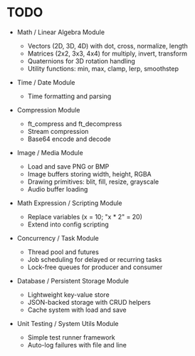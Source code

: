 # TODO

- Math / Linear Algebra Module
    - Vectors (2D, 3D, 4D) with dot, cross, normalize, length
    - Matrices (2x2, 3x3, 4x4) for multiply, invert, transform
    - Quaternions for 3D rotation handling
    - Utility functions: min, max, clamp, lerp, smoothstep

- Time / Date Module
    - Time formatting and parsing

- Compression Module
    - ft_compress and ft_decompress
    - Stream compression
    - Base64 encode and decode

- Image / Media Module
    - Load and save PNG or BMP
    - Image buffers storing width, height, RGBA
    - Drawing primitives: blit, fill, resize, grayscale
    - Audio buffer loading

- Math Expression / Scripting Module
    - Replace variables (x = 10; "x * 2" = 20)
    - Extend into config scripting

- Concurrency / Task Module
    - Thread pool and futures
    - Job scheduling for delayed or recurring tasks
    - Lock-free queues for producer and consumer

- Database / Persistent Storage Module
    - Lightweight key-value store
    - JSON-backed storage with CRUD helpers
    - Cache system with load and save

- Unit Testing / System Utils Module
    - Simple test runner framework
    - Auto-log failures with file and line
